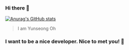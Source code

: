 ### Hi there 👋
[![Anurag's GitHub stats](https://github-readme-stats.vercel.app/api?username=ohlexx)](https://github.com/anuraghazra/github-readme-stats)
> I am Yunseong Oh

### I want to be a nice developer. Nice to met you! 👋
